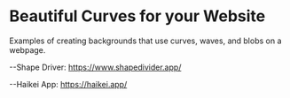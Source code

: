 # Beautiful Curves for your Website

Examples of creating backgrounds that use curves, waves, and blobs on a webpage. 

--Shape Driver: https://www.shapedivider.app/

--Haikei App: https://haikei.app/

<!-- Watch the full [Wavy Blobby Backgrounds with CSS and SVG Tutorial](https://youtu.be/lPJVi797Uy0) video. -->

<!-- ## Run it

```
git clone <this-repo>
npx serve
``` -->

